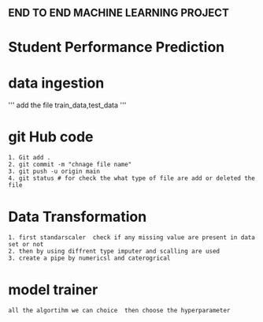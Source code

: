 ## END TO END MACHINE LEARNING PROJECT 

# Student Performance Prediction 

# data ingestion 
'''
  add the file train_data,test_data
'''

# git Hub code 
 ```
1. Git add .
2. git commit -m "chnage file name"
3. git push -u origin main
4. git status # for check the what type of file are add or deleted the file  

 ```
 # Data Transformation 
 ```
 1. first standarscaler  check if any missing value are present in data set or not 
 2. then by using diffrent type imputer and scalling are used 
 3. create a pipe by numericsl and caterogrical 
 ```
 # model trainer 
 ```
 all the algortihm we can choice  then choose the hyperparameter 
 ```